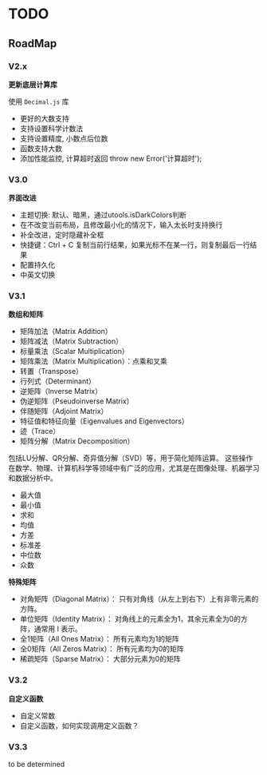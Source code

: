# TODO


## RoadMap 

### V2.x
**更新底层计算库**

使用 `Decimal.js` 库

- 更好的大数支持
- 支持设置科学计数法
- 支持设置精度, 小数点后位数
- 函数支持大数
- 添加性能监控, 计算超时返回 throw new Error('计算超时');

### V3.0
**界面改进**

- 主题切换: 默认、暗黑，通过utools.isDarkColors判断
- 在不改变当前布局，且修改最小化的情况下，输入太长时支持换行
- 补全改进，定时隐藏补全框
- 快捷键：Ctrl + C 复制当前行结果，如果光标不在某一行，则复制最后一行结果
- 配置持久化
- 中英文切换


### V3.1
**数组和矩阵**

- 矩阵加法（Matrix Addition）
- 矩阵减法（Matrix Subtraction）
- 标量乘法（Scalar Multiplication）
- 矩阵乘法（Matrix Multiplication）：点乘和叉乘
- 转置（Transpose）
- 行列式（Determinant）
- 逆矩阵（Inverse Matrix）
- 伪逆矩阵（Pseudoinverse Matrix）
- 伴随矩阵（Adjoint Matrix）
- 特征值和特征向量（Eigenvalues and Eigenvectors）
- 迹（Trace）
- 矩阵分解（Matrix Decomposition）

包括LU分解、QR分解、奇异值分解（SVD）等，用于简化矩阵运算。
这些操作在数学、物理、计算机科学等领域中有广泛的应用，尤其是在图像处理、机器学习和数据分析中。

- 最大值
- 最小值
- 求和
- 均值
- 方差
- 标准差
- 中位数
- 众数

**特殊矩阵**

- 对角矩阵（Diagonal Matrix）：
只有对角线（从左上到右下）上有非零元素的方阵。
- 单位矩阵（Identity Matrix）：
对角线上的元素全为1，其余元素全为0的方阵，通常用 I 表示。
- 全1矩阵（All Ones Matrix）：
所有元素均为1的矩阵
- 全0矩阵（All Zeros Matrix）：
所有元素均为0的矩阵
- 稀疏矩阵（Sparse Matrix）：
大部分元素为0的矩阵

### V3.2
**自定义函数**
- 自定义常数
- 自定义函数，如何实现调用定义函数？


### V3.3
to be determined
